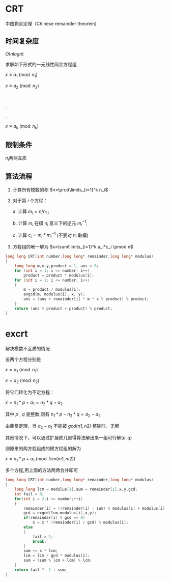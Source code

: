# CRT
中国剩余定理（Chinese remainder theorem)

## 时间复杂度
$O(nlog n)$

求解如下形式的一元线性同余方程组

$x\equiv a_1 \pmod {n_1}$

$x\equiv a_2 \pmod {n_2}$

.

.

.

$x\equiv a_k \pmod {n_k}$

## 限制条件
$n_i$两两互质

## 算法流程

1. 计算所有模数的积 $n=\prod\limits_{i=1}^k n_i$
   
2. 对于第 $i$ 个方程：
   
    a. 计算 $m_i=n/n_i$ ;

    b. 计算 $m_i$ 在模 $n_i$ 意义下的逆元 $m_i^{-1}$;

    c. 计算 $c_i=m_i*m_i^{-1}$ (不要对 $n_i$ 取模)


3. 方程组的唯一解为 $x=\sum\limits_{i=1}^k a_i*c_i \pmod n$

```c++
long long CRT(int number,long long* remainder,long long* modulus) 
{
    long long m,x,y,product = 1, ans = 0;
    for (int i = 1; i <= number; i++) 
        product = product * modulus[i];
    for (int i = 1; i <= number; i++)
    {
        m = product / modulus[i];
        exgcd(m, modulus[i], x, y);
        ans = (ans + remainder[i] * m * x % product) % product;
    }
    return (ans % product + product) % product;
}
```

# excrt
解决模数不互质的情况

设两个方程分别是 

$x=a_1 \pmod {n_1}$

$x=a_2 \pmod {n_2}$

将它们转化为不定方程：

$x=n_1*p+a_1=n_2*q+a_2$

其中 $p$ , $q$ 是整数,则有 $n_1*p-n_2*q=a_2-a_1$

由裴蜀定理，当 $a_2-a_1$ 不能被 $gcd(n1,n2)$ 整除时，无解

其他情况下，可以通过扩展欧几里得算法解出来一组可行解$(p,q)$

则原来的两方程组成的模方程组的解为

$x=n_1*p+a_1 \pmod {lcm(m1,m2)}$

多个方程,用上面的方法两两合并即可

```c++
long long CRT(int number,long long* remainder,long long* modulus)
{
    long long lcm = modulus[1],sum = remainder[1],x,y,gcd;
    int fail = 0;
    for(int i = 2;i <= number;++i)
    {
        remainder[i] = ((remainder[i] - sum) % modulus[i] + modulus[i]) % modulus[i];
        gcd = exgcd(lcm,modulus[i],x,y);
        if(remainder[i] % gcd == 0)
            x = x * (remainder[i] / gcd) % modulus[i];
        else
        {
            fail = 1;
            break;
        }
        sum += x * lcm;
        lcm = lcm / gcd * modulus[i];
        sum = (sum % lcm + lcm) % lcm;
    }
    return fail ? -1 : sum;
}
```